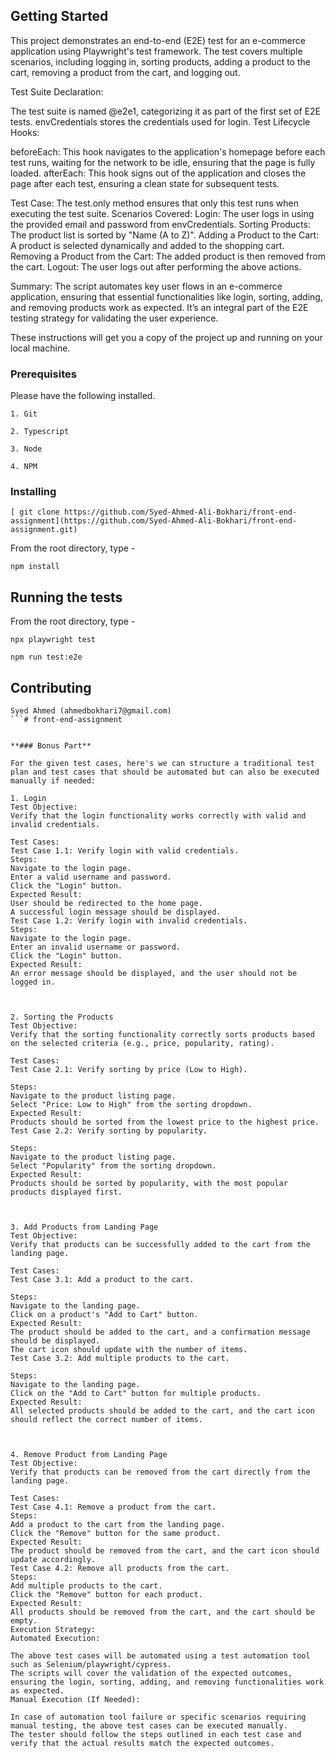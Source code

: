 
## Getting Started

This project demonstrates an end-to-end (E2E) test for an e-commerce application using Playwright's test framework. The test covers multiple scenarios, including logging in, sorting products, adding a product to the cart, removing a product from the cart, and logging out.

Test Suite Declaration:

The test suite is named @e2e1, categorizing it as part of the first set of E2E tests.
envCredentials stores the credentials used for login.
Test Lifecycle Hooks:

beforeEach: This hook navigates to the application's homepage before each test runs, waiting for the network to be idle, ensuring that the page is fully loaded.
afterEach: This hook signs out of the application and closes the page after each test, ensuring a clean state for subsequent tests.

Test Case:
The test.only method ensures that only this test runs when executing the test suite.
Scenarios Covered:
Login: The user logs in using the provided email and password from envCredentials.
Sorting Products: The product list is sorted by "Name (A to Z)".
Adding a Product to the Cart: A product is selected dynamically and added to the shopping cart.
Removing a Product from the Cart: The added product is then removed from the cart.
Logout: The user logs out after performing the above actions.

Summary:
The script automates key user flows in an e-commerce application, ensuring that essential functionalities like login, sorting, adding, and removing products work as expected. It’s an integral part of the E2E testing strategy for validating the user experience.


These instructions will get you a copy of the project up and running on your local machine.

### Prerequisites

Please have the following installed.

```
1. Git

2. Typescript

3. Node

4. NPM
```

### Installing

```
[ git clone https://github.com/Syed-Ahmed-Ali-Bokhari/front-end-assignment](https://github.com/Syed-Ahmed-Ali-Bokhari/front-end-assignment.git)
```

From the root directory, type -

```
npm install
```

## Running the tests

From the root directory, type -

```
npx playwright test
```

```
npm run test:e2e
```

## Contributing

```
Syed Ahmed (ahmedbokhari7@gmail.com)
```# front-end-assignment


**### Bonus Part**

For the given test cases, here's we can structure a traditional test plan and test cases that should be automated but can also be executed manually if needed:

1. Login
Test Objective:
Verify that the login functionality works correctly with valid and invalid credentials.

Test Cases:
Test Case 1.1: Verify login with valid credentials.
Steps:
Navigate to the login page.
Enter a valid username and password.
Click the "Login" button.
Expected Result:
User should be redirected to the home page.
A successful login message should be displayed.
Test Case 1.2: Verify login with invalid credentials.
Steps:
Navigate to the login page.
Enter an invalid username or password.
Click the "Login" button.
Expected Result:
An error message should be displayed, and the user should not be logged in.



2. Sorting the Products
Test Objective:
Verify that the sorting functionality correctly sorts products based on the selected criteria (e.g., price, popularity, rating).

Test Cases:
Test Case 2.1: Verify sorting by price (Low to High).

Steps:
Navigate to the product listing page.
Select "Price: Low to High" from the sorting dropdown.
Expected Result:
Products should be sorted from the lowest price to the highest price.
Test Case 2.2: Verify sorting by popularity.

Steps:
Navigate to the product listing page.
Select "Popularity" from the sorting dropdown.
Expected Result:
Products should be sorted by popularity, with the most popular products displayed first.



3. Add Products from Landing Page
Test Objective:
Verify that products can be successfully added to the cart from the landing page.

Test Cases:
Test Case 3.1: Add a product to the cart.

Steps:
Navigate to the landing page.
Click on a product's "Add to Cart" button.
Expected Result:
The product should be added to the cart, and a confirmation message should be displayed.
The cart icon should update with the number of items.
Test Case 3.2: Add multiple products to the cart.

Steps:
Navigate to the landing page.
Click on the "Add to Cart" button for multiple products.
Expected Result:
All selected products should be added to the cart, and the cart icon should reflect the correct number of items.



4. Remove Product from Landing Page
Test Objective:
Verify that products can be removed from the cart directly from the landing page.

Test Cases:
Test Case 4.1: Remove a product from the cart.
Steps:
Add a product to the cart from the landing page.
Click the "Remove" button for the same product.
Expected Result:
The product should be removed from the cart, and the cart icon should update accordingly.
Test Case 4.2: Remove all products from the cart.
Steps:
Add multiple products to the cart.
Click the "Remove" button for each product.
Expected Result:
All products should be removed from the cart, and the cart should be empty.
Execution Strategy:
Automated Execution:

The above test cases will be automated using a test automation tool such as Selenium/playwright/cypress.
The scripts will cover the validation of the expected outcomes, ensuring the login, sorting, adding, and removing functionalities work as expected.
Manual Execution (If Needed):

In case of automation tool failure or specific scenarios requiring manual testing, the above test cases can be executed manually.
The tester should follow the steps outlined in each test case and verify that the actual results match the expected outcomes.
